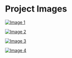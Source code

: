 # Project Images

[![Image 1](https://i.ibb.co/1fWshsDL/Screenshot-2025-10-28-10-09-28-527-com-discord.png)](https://i.ibb.co/1fWshsDL/Screenshot-2025-10-28-10-09-28-527-com-discord.png)

[![Image 2](https://i.ibb.co/LXP2GTV2/Screenshot-2025-10-28-10-09-16-742-com-discord.png)](https://i.ibb.co/LXP2GTV2/Screenshot-2025-10-28-10-09-16-742-com-discord.png)

[![Image 3](https://i.ibb.co/Mk7pyn08/Screenshot-2025-10-28-10-09-08-488-com-discord.png)](https://i.ibb.co/Mk7pyn08/Screenshot-2025-10-28-10-09-08-488-com-discord.png)

[![Image 4](https://i.ibb.co/3Yf1ztPq/Screenshot-2025-10-28-10-08-58-788-com-discord.png)](https://i.ibb.co/3Yf1ztPq/Screenshot-2025-10-28-10-08-58-788-com-discord.png)
